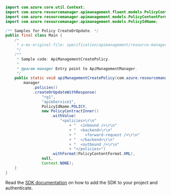```java
import com.azure.core.util.Context;
import com.azure.resourcemanager.apimanagement.fluent.models.PolicyContractInner;
import com.azure.resourcemanager.apimanagement.models.PolicyContentFormat;
import com.azure.resourcemanager.apimanagement.models.PolicyIdName;

/** Samples for Policy CreateOrUpdate. */
public final class Main {
    /*
     * x-ms-original-file: specification/apimanagement/resource-manager/Microsoft.ApiManagement/stable/2021-08-01/examples/ApiManagementCreatePolicy.json
     */
    /**
     * Sample code: ApiManagementCreatePolicy.
     *
     * @param manager Entry point to ApiManagementManager.
     */
    public static void apiManagementCreatePolicy(com.azure.resourcemanager.apimanagement.ApiManagementManager manager) {
        manager
            .policies()
            .createOrUpdateWithResponse(
                "rg1",
                "apimService1",
                PolicyIdName.POLICY,
                new PolicyContractInner()
                    .withValue(
                        "<policies>\r\n"
                            + "  <inbound />\r\n"
                            + "  <backend>\r\n"
                            + "    <forward-request />\r\n"
                            + "  </backend>\r\n"
                            + "  <outbound />\r\n"
                            + "</policies>")
                    .withFormat(PolicyContentFormat.XML),
                null,
                Context.NONE);
    }
}
```

Read the [SDK documentation](https://github.com/Azure/azure-sdk-for-java/blob/azure-resourcemanager-apimanagement_1.0.0-beta.3/sdk/apimanagement/azure-resourcemanager-apimanagement/README.md) on how to add the SDK to your project and authenticate.
